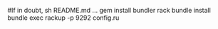 #If in doubt, sh README.md ...
gem install bundler rack
bundle install
bundle exec rackup -p 9292 config.ru 
